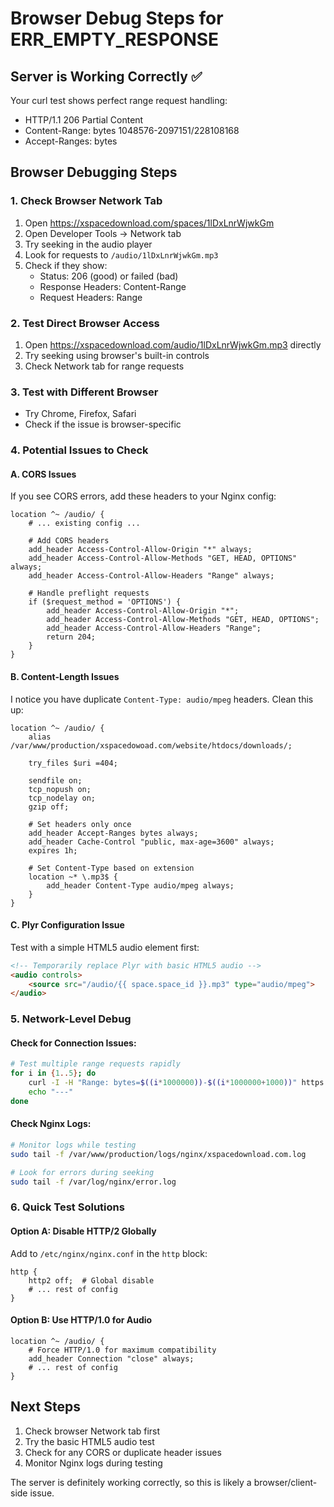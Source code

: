 # Browser Debug Steps for ERR_EMPTY_RESPONSE

## Server is Working Correctly ✅

Your curl test shows perfect range request handling:
- HTTP/1.1 206 Partial Content
- Content-Range: bytes 1048576-2097151/228108168
- Accept-Ranges: bytes

## Browser Debugging Steps

### 1. Check Browser Network Tab
1. Open https://xspacedownload.com/spaces/1lDxLnrWjwkGm
2. Open Developer Tools → Network tab
3. Try seeking in the audio player
4. Look for requests to `/audio/1lDxLnrWjwkGm.mp3`
5. Check if they show:
   - Status: 206 (good) or failed (bad)
   - Response Headers: Content-Range
   - Request Headers: Range

### 2. Test Direct Browser Access
1. Open https://xspacedownload.com/audio/1lDxLnrWjwkGm.mp3 directly
2. Try seeking using browser's built-in controls
3. Check Network tab for range requests

### 3. Test with Different Browser
- Try Chrome, Firefox, Safari
- Check if the issue is browser-specific

### 4. Potential Issues to Check

#### A. CORS Issues
If you see CORS errors, add these headers to your Nginx config:

```nginx
location ^~ /audio/ {
    # ... existing config ...
    
    # Add CORS headers
    add_header Access-Control-Allow-Origin "*" always;
    add_header Access-Control-Allow-Methods "GET, HEAD, OPTIONS" always;
    add_header Access-Control-Allow-Headers "Range" always;
    
    # Handle preflight requests
    if ($request_method = 'OPTIONS') {
        add_header Access-Control-Allow-Origin "*";
        add_header Access-Control-Allow-Methods "GET, HEAD, OPTIONS";
        add_header Access-Control-Allow-Headers "Range";
        return 204;
    }
}
```

#### B. Content-Length Issues
I notice you have duplicate `Content-Type: audio/mpeg` headers. Clean this up:

```nginx
location ^~ /audio/ {
    alias /var/www/production/xspacedowoad.com/website/htdocs/downloads/;
    
    try_files $uri =404;
    
    sendfile on;
    tcp_nopush on;
    tcp_nodelay on;
    gzip off;
    
    # Set headers only once
    add_header Accept-Ranges bytes always;
    add_header Cache-Control "public, max-age=3600" always;
    expires 1h;
    
    # Set Content-Type based on extension
    location ~* \.mp3$ {
        add_header Content-Type audio/mpeg always;
    }
}
```

#### C. Plyr Configuration Issue
Test with a simple HTML5 audio element first:

```html
<!-- Temporarily replace Plyr with basic HTML5 audio -->
<audio controls>
    <source src="/audio/{{ space.space_id }}.mp3" type="audio/mpeg">
</audio>
```

### 5. Network-Level Debug

#### Check for Connection Issues:
```bash
# Test multiple range requests rapidly
for i in {1..5}; do
    curl -I -H "Range: bytes=$((i*1000000))-$((i*1000000+1000))" https://xspacedownload.com/audio/1lDxLnrWjwkGm.mp3
    echo "---"
done
```

#### Check Nginx Logs:
```bash
# Monitor logs while testing
sudo tail -f /var/www/production/logs/nginx/xspacedownload.com.log

# Look for errors during seeking
sudo tail -f /var/log/nginx/error.log
```

### 6. Quick Test Solutions

#### Option A: Disable HTTP/2 Globally
Add to `/etc/nginx/nginx.conf` in the `http` block:
```nginx
http {
    http2 off;  # Global disable
    # ... rest of config
}
```

#### Option B: Use HTTP/1.0 for Audio
```nginx
location ^~ /audio/ {
    # Force HTTP/1.0 for maximum compatibility
    add_header Connection "close" always;
    # ... rest of config
}
```

## Next Steps

1. Check browser Network tab first
2. Try the basic HTML5 audio test
3. Check for any CORS or duplicate header issues
4. Monitor Nginx logs during testing

The server is definitely working correctly, so this is likely a browser/client-side issue.
